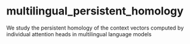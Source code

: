 # multilingual_persistent_homology
We study the persistent homology of the context vectors computed by individual attention heads in multilingual language models
